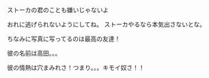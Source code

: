 ストーカの君のことも嫌いじゃないよ

おれに逃げられないようにしてね。
ストーカやるなら本気出さないとな。

ちなみに写真に写ってるのは最高の友達！

彼の名前は高田。。。

彼の情熱は穴まみれさ！つまり。。。キモイ奴さ！！
